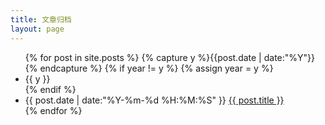 ```yaml
---
title: 文章归档
layout: page
---
```


<ul class="listing">
{% for post in site.posts %}
  {% capture y %}{{post.date | date:"%Y"}}{% endcapture %}
  {% if year != y %}
    {% assign year = y %}
    <li class="listing-seperator">{{ y }}</li>
  {% endif %}
  <li class="listing-item">
    <time datetime="{{ post.date | date:"%Y-%m-%d %H:%M:%S" }}">{{ post.date | date:"%Y-%m-%d %H:%M:%S" }}</time>
    <a href="{{ post.url }}" title="{{ post.title }}">{{ post.title }}</a>
  </li>
{% endfor %}
</ul>
